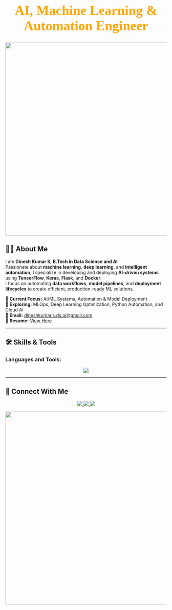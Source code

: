<!-- Professional Header -->
<h1 align="center" style="color:#FFA500; font-size:42px; font-family:Serif;">
  AI, Machine Learning & Automation Engineer
</h1>

<p align="center">
  <img src="https://media4.giphy.com/media/v1.Y2lkPTc5MGI3NjExeWhtZTFjZHJoN2F3NXhxNjdvY3dqb2txdzJzb21qeDgyOGd0MDlxZSZlcD12MV9pbnRlcm5hbF9naWZfYnlfaWQmY3Q9Zw/13HgwGsXF0aiGY/giphy.gif" width="600" width="600">

  
</p>

## 👨‍💻 About Me
I am **Dinesh Kumar S**, **B.Tech in Data Science and AI**   
Passionate about **machine learning**, **deep learning**, and **intelligent automation**, I specialize in developing and deploying **AI-driven systems** using **TensorFlow**, **Keras**, **Flask**, and **Docker**.  
I focus on automating **data workflows**, **model pipelines**, and **deployment lifecycles** to create efficient, production-ready ML solutions.

📌 **Current Focus:** AI/ML Systems, Automation & Model Deployment  
🎯 **Exploring:** MLOps, Deep Learning Optimization, Python Automation, and Cloud AI  
📩 **Email:** [dineshkumar.s.ds.ai@gmail.com](mailto:dineshkumar.s.ds.ai@gmail.com)  
📄 **Resume:** [View Here](https://docs.google.com/document/d/1GvyW5dfIIUfhaNrqXhluxM89u8wmYO4c/edit?usp=sharing&ouid=105913525973459378812&rtpof=true&sd=true)

---

## 🛠️ Skills & Tools  
<h3 align="left">Languages and Tools:</h3>
<p align="center">
  <img src="https://skillicons.dev/icons?i=python,tensorflow,pytorch,scikit-learn,pandas,flask,mysql,git,github,docker,kubernetes,linux,opencv,tableau,powerbi" />
</p>

---

## 🤝 Connect With Me
<p align="center">
  <a href="www.linkedin.com/in/sdk-dineshkumars" target="_blank">
    <img src="https://img.shields.io/badge/LinkedIn-0A66C2?style=for-the-badge&logo=linkedin&logoColor=white" />
  </a>
  <a href="https://github.com/dineshkumarsdsai-007" target="_blank">
    <img src="https://img.shields.io/badge/GitHub-171515?style=for-the-badge&logo=github&logoColor=white" />
  </a>
  <a href="mailto:dineshkumar.s.ds.ai@gmail.com">
    <img src="https://img.shields.io/badge/Email-D14836?style=for-the-badge&logo=gmail&logoColor=white" />
  </a>
</p>

<p align="center">
  <img src="https://media3.giphy.com/media/v1.Y2lkPTc5MGI3NjExZmNseG96dzE3YWg3bmhpMmtzcjFsMGZocXQ3eWhrZG1zZWlsNG01aiZlcD12MV9pbnRlcm5hbF9naWZfYnlfaWQmY3Q9Zw/G2cpDFcKzAPMScb0MC/giphy.gif" width="600">
</p>
